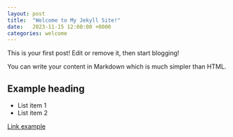 ```yaml
---
layout: post
title:  "Welcome to My Jekyll Site!"
date:   2023-11-15 12:00:00 +0000
categories: welcome
---
```


This is your first post! Edit or remove it, then start blogging!

You can write your content in Markdown which is much simpler than HTML.

## Example heading

- List item 1
- List item 2

[Link example](https://example.com)
